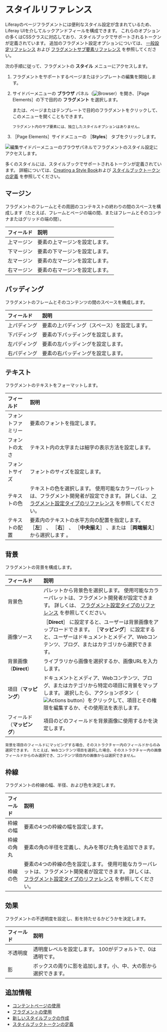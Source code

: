 # スタイルリファレンス

Liferayのページフラグメントには便利なスタイル設定が含まれているため、Liferay UIを介してルックアンドフィールを構成できます。 これらのオプションの多くはCSSクラスに対応しており、スタイルブックでサポートされるトークンが定義されています。 追加のフラグメント設定オプションについては、 [一般設定リファレンス](./general-settings-reference.md) および [フラグメントサブ要素リファレンス](./fragment-sub-elements-reference.md) を参照してください。

次の手順に従って、フラグメントの **スタイル** メニューにアクセスします。

1. フラグメントをサポートするページまたはテンプレートの編集を開始します。

1. サイドバーメニューの **ブラウザ** パネル（![Browser](../../../../../images/icon-browser.png)）を開き、［Page Elements］の下で目的の **フラグメント** を選択します。

   または、ページまたはテンプレートで目的のフラグメントをクリックして、このメニューを開くこともできます。

   ```{note}
   フラグメント内のサブ要素には、独立したスタイルオプションはありません。
   ```

1. ［Page Elements］サイドメニューの ［**Styles**］ タブをクリックします。

![編集サイドバーメニューのブラウザパネルでフラグメントのスタイル設定にアクセスします。](./styles-reference/images/01.png)

多くのスタイルには、スタイルブックでサポートされるトークンが定義されています。 詳細については、[Creating a Style Book](../../../../site-appearance/style-books/using-a-style-book-to-standardize-site-appearance.md)および [スタイルブックトークンの定義](../../../../site-appearance/style-books/developer-guide/style-book-token-definitions.md) を参照してください。

## マージン

フラグメントのフレームとその周囲のコンテキストの終わりの間のスペースを構成します（たとえば、フレームとページの端の間、またはフレームとそのコンテナまたはグリッドの端の間）。

| フィールド | 説明              |
|:----- |:--------------- |
| 上マージン | 要素の上マージンを設定します。 |
| 下マージン | 要素の下マージンを設定します。 |
| 左マージン | 要素の左マージンを設定します。 |
| 右マージン | 要素の右マージンを設定します。 |

## パッディング

フラグメントのフレームとそのコンテンツの間のスペースを構成します。

| フィールド  | 説明                     |
|:------ |:---------------------- |
| 上パディング | 要素の上パディング（スペース）を設定します。 |
| 下パディング | 要素の下パッディングを設定します。      |
| 左パディング | 要素の左パッディングを設定します。      |
| 右パディング | 要素の右パッディングを設定します。      |

## テキスト

フラグメントのテキストをフォーマットします。

| フィールド     | 説明                                                                                                                                                                                               |
|:--------- |:------------------------------------------------------------------------------------------------------------------------------------------------------------------------------------------------ |
| フォントファミリー | 要素のフォントを指定します。                                                                                                                                                                                   |
| フォントの太さ   | テキスト内の太字または細字の表示方法を設定します。                                                                                                                                                                        |
| フォントサイズ   | フォントのサイズを設定します。                                                                                                                                                                                  |
| テキストの色    | テキストの色を選択します。 使用可能なカラーパレットは、フラグメント開発者が設定できます。 詳しくは、 [フラグメント設定タイプのリファレンス](../../../../developer-guide/reference/fragments/fragment-configuration-types-reference.md) を参照してください。 |
| テキストの配置   | 要素内のテキストの水平方向の配置を指定します。 ［**左**］ 、 ［**右**］ 、 ［**中央揃え**］ 、または ［**両端揃え**］ から選択します 。                                                                                                                              |

## 背景

フラグメントの背景を構成します。

| フィールド          | 説明                                                                                                                                                                                                  |
|:-------------- |:--------------------------------------------------------------------------------------------------------------------------------------------------------------------------------------------------- |
| 背景色            | パレットから背景色を選択します。 使用可能なカラーパレットは、フラグメント開発者が設定できます。 詳しくは、 [フラグメント設定タイプのリファレンス](../../../../developer-guide/reference/fragments/fragment-configuration-types-reference.md) を参照してください。 |
| 画像ソース          | ［**Direct**］ に設定すると、ユーザーは背景画像をアップロードできます。 ［**マッピング**］ に設定すると、ユーザーはドキュメントとメディア、Webコンテンツ、ブログ、またはカテゴリから選択できます。                                                                                               |
| 背景画像（**Direct**） | ライブラリから画像を選択するか、画像URLを入力します。                                                                                                                                                                        |
| 項目（**マッピング**）    | ドキュメントとメディア、Webコンテンツ、ブログ、またはカテゴリから特定の項目に背景をマップします。 選択したら、アクションボタン（![Actions button](../../../../../images/icon-actions.png)）をクリックして、項目とその権限を編集するか、その使用法を表示します。                                      |
| フィールド（**マッピング**） | 項目のどのフィールドを背景画像に使用するかを決定します。                                                                                                                                                                        |

```{note}
背景を項目のフィールドにマッピングする場合、そのストラクチャー内のフィールドからのみ選択できます。 たとえば、Webコンテンツ項目を選択した場合、そのストラクチャー内の画像フィールドからのみ選択でき、コンテンツ項目内の画像からは選択できません。
```

## 枠線

フラグメントの枠線の幅、半径、および色を決定します。

| フィールド | 説明                                                                                                                                                                                                   |
|:----- |:---------------------------------------------------------------------------------------------------------------------------------------------------------------------------------------------------- |
| 枠線の幅  | 要素の4つの枠線の幅を設定します。                                                                                                                                                                                    |
| 枠線の角丸 | 要素の角の半径を定義し、丸みを帯びた角を追加できます。                                                                                                                                                                          |
| 枠線の色  | 要素の4つの枠線の色を設定します。 使用可能なカラーパレットは、フラグメント開発者が設定できます。 詳しくは、 [フラグメント設定タイプのリファレンス](../../../../developer-guide/reference/fragments/fragment-configuration-types-reference.md) を参照してください。 |

## 効果

フラグメントの不透明度を設定し、影を持たせるかどうかを決定します。

| フィールド | 説明                               |
|:----- |:-------------------------------- |
| 不透明度  | 透明度レベルを設定します。 100がデフォルトで、0は透明です。 |
| 影     | ボックスの周りに影を追加します。小、中、大の影から選択できます。 |

## 追加情報

* [コンテントページの使用](../../../using-content-pages.md)
* [フラグメントの使用](../../using-fragments.md)
* [新しいスタイルブックの作成](../../../../site-appearance/style-books/using-a-style-book-to-standardize-site-appearance.md)
* [スタイルブックトークンの定義](../../../../site-appearance/style-books/developer-guide/style-book-token-definitions.md)
